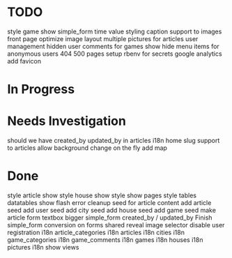 
TODO
=======================

style game show
simple_form time value styling
caption support to images
front page optimize image layout
multiple pictures for articles
user management
hidden user comments for games
show hide menu items for anonymous users
404 500 pages
setup rbenv for secrets
google analytics
add favicon


In Progress
=======================


Needs Investigation
=======================

should we have created_by updated_by in articles
i18n home
slug support to articles
allow background change on the fly
add map


Done
=======================

style article show
style house show
style show pages
style tables datatables
show flash error
cleanup seed for article content
add article seed
add user seed
add city seed
add house seed
add game seed
make article form textbox bigger
simple_form created_by / updated_by
Finish simple_form conversion on forms
shared reveal image selector
disable user registration
i18n article_categories
i18n articles
i18n cities
i18n game_categories
i18n game_comments
i18n games
i18n houses
i18n pictures
i18n show views


